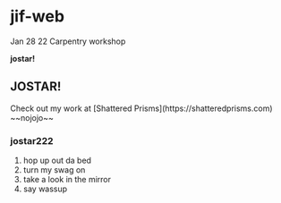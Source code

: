# jif-web
Jan 28 22 Carpentry workshop

**jostar!**

<h2> JOSTAR! </h2>
Check out my work at [Shattered Prisms](https://shatteredprisms.com)
~~nojojo~~

<h3> jostar222 </h3>
<ol>
  <li>hop up out da bed</li>
  <li>turn my swag on</li>
  <li>take a look in the mirror</li>
  <li>say wassup</li>
</ol>
